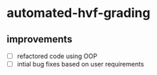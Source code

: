 # automated-hvf-grading

## improvements
- [ ] refactored code using OOP
- [ ] intial bug fixes based on user requirements
